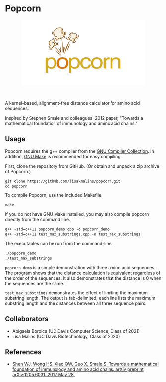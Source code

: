 # Popcorn

<div align="center">
  <img src="Images/popcorn_logo_transparent.png" alt="Popcorn logo" width="400px" />
</div>
<br /><br />

A kernel-based, alignment-free distance calculator for amino acid sequences.

Inspired by Stephen Smale and colleagues' 2012 paper, "Towards a mathematical foundation of immunology and amino acid chains."

## Usage
Popcorn requires the g++ compiler from the [GNU Compiler Collection](https://gcc.gnu.org/). In addition, [GNU Make](https://www.gnu.org/software/make/) is recommended for easy compiling.

First, clone the repository from GitHub. (Or obtain and unpack a zip archive of Popcorn.)
```
git clone https://github.com/lisakmalins/popcorn.git
cd popcorn
```

To compile Popcorn, use the included Makefile.
```
make
```

If you do not have GNU Make installed, you may also compile popcorn directly from the command line.
```
g++ -std=c++11 popcorn_demo.cpp -o popcorn_demo
g++ -std=c++11 test_max_substrings.cpp -o test_max_substrings
```

The executables can be run from the command-line.
```
./popcorn_demo
./test_max_substrings
```

`popcorn_demo` is a simple demonstration with three amino acid sequences. The program shows that the distance calculation is equivalent regardless of the order of the sequences. It also demonstrates that the distance is 0 when the sequences are the same.

`test_max_substrings` demonstrates the effect of limiting the maximum substring length. The output is tab-delimited; each line lists the maximum substring length and the distances between all three sequence pairs.



## Collaborators
- Abigaela Boroica (UC Davis Computer Science, Class of 2021)
- Lisa Malins (UC Davis Biotechnology, Class of 2020)

## References
- [Shen WJ, Wong HS, Xiao QW, Guo X, Smale S. Towards a mathematical foundation of immunology and amino acid chains. arXiv preprint arXiv:1205.6031. 2012 May 28.](https://arxiv.org/abs/1205.6031)
